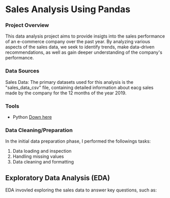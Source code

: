 # Sales Analysis Using Pandas

### Project Overview
This data analysis project aims to provide insigts into the sales performance of an e-commerce company over the past year. By analyzing various aspects of the sales data, we seek to identify trends, make data-driven recommendations, as well as gain deeper understanding of the company's performance.

### Data Sources
Sales Data: The primary datasets used for this analysis is the "sales_data_csv" file, containing detailed information about eacg sales made by the company for the 12 months of the year 2019.

### Tools
- Python [Down here](https://www.python.org/downloads/release/python-3123/)

### Data Cleaning/Preparation
In the initial data preparation phase, I performed the followings tasks:
1. Data loading and inspection
2. Handling missing values
3. Data cleaning and formatting

## Exploratory Data Analysis (EDA)
EDA invovled exploring the sales data to answer key questions, such as:

 
